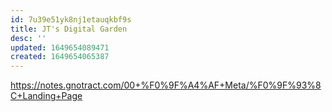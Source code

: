 ```yaml
---
id: 7u39e51yk8nj1etauqkbf9s
title: JT's Digital Garden
desc: ''
updated: 1649654089471
created: 1649654065387
---
```


https://notes.gnotract.com/00+%F0%9F%A4%AF+Meta/%F0%9F%93%8C+Landing+Page
